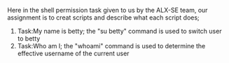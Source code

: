 Here in the shell permission task given to us by the ALX-SE team, our assignment is to creat scripts and describe what each script does;

1. Task:My name is betty; the "su betty" command is used to switch user to betty
2. Task:Who am I; the "whoami" command is used to determine the effective username of the current user
